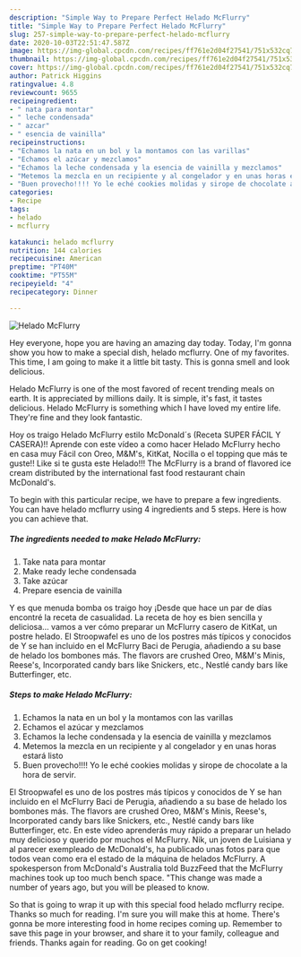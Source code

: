 ```yaml
---
description: "Simple Way to Prepare Perfect Helado McFlurry"
title: "Simple Way to Prepare Perfect Helado McFlurry"
slug: 257-simple-way-to-prepare-perfect-helado-mcflurry
date: 2020-10-03T22:51:47.587Z
image: https://img-global.cpcdn.com/recipes/ff761e2d04f27541/751x532cq70/helado-mcflurry-foto-principal.jpg
thumbnail: https://img-global.cpcdn.com/recipes/ff761e2d04f27541/751x532cq70/helado-mcflurry-foto-principal.jpg
cover: https://img-global.cpcdn.com/recipes/ff761e2d04f27541/751x532cq70/helado-mcflurry-foto-principal.jpg
author: Patrick Higgins
ratingvalue: 4.8
reviewcount: 9655
recipeingredient:
- " nata para montar"
- " leche condensada"
- " azcar"
- " esencia de vainilla"
recipeinstructions:
- "Echamos la nata en un bol y la montamos con las varillas"
- "Echamos el azúcar y mezclamos"
- "Echamos la leche condensada y la esencia de vainilla y mezclamos"
- "Metemos la mezcla en un recipiente y al congelador y en unas horas estará listo"
- "Buen provecho!!!! Yo le eché cookies molidas y sirope de chocolate a la hora de servir."
categories:
- Recipe
tags:
- helado
- mcflurry

katakunci: helado mcflurry 
nutrition: 144 calories
recipecuisine: American
preptime: "PT40M"
cooktime: "PT55M"
recipeyield: "4"
recipecategory: Dinner

---
```



![Helado McFlurry](https://img-global.cpcdn.com/recipes/ff761e2d04f27541/751x532cq70/helado-mcflurry-foto-principal.jpg)

Hey everyone, hope you are having an amazing day today. Today, I'm gonna show you how to make a special dish, helado mcflurry. One of my favorites. This time, I am going to make it a little bit tasty. This is gonna smell and look delicious.

Helado McFlurry is one of the most favored of recent trending meals on earth. It is appreciated by millions daily. It is simple, it's fast, it tastes delicious. Helado McFlurry is something which I have loved my entire life. They're fine and they look fantastic.

Hoy os traigo Helado McFlurry estilo McDonald´s (Receta SUPER FÁCIL Y CASERA)!! Aprende con este vídeo a como hacer Helado McFlurry hecho en casa muy Fácil con Oreo, M&amp;M&#39;s, KitKat, Nocilla o el topping que más te guste!! Like si te gusta este Helado!!! The McFlurry is a brand of flavored ice cream distributed by the international fast food restaurant chain McDonald&#39;s.


To begin with this particular recipe, we have to prepare a few ingredients. You can have helado mcflurry using 4 ingredients and 5 steps. Here is how you can achieve that.

<!--inarticleads1-->

##### The ingredients needed to make Helado McFlurry:

1. Take  nata para montar
1. Make ready  leche condensada
1. Take  azúcar
1. Prepare  esencia de vainilla


Y es que menuda bomba os traigo hoy ¡Desde que hace un par de días encontré la receta de casualidad. La receta de hoy es bien sencilla y deliciosa… vamos a ver cómo preparar un McFlurry casero de KitKat, un postre helado. El Stroopwafel es uno de los postres más típicos y conocidos de Y se han incluido en el McFlurry Baci de Perugia, añadiendo a su base de helado los bombones más. The flavors are crushed Oreo, M&amp;M&#39;s Minis, Reese&#39;s, Incorporated candy bars like Snickers, etc., Nestlé candy bars like Butterfinger, etc. 

<!--inarticleads2-->

##### Steps to make Helado McFlurry:

1. Echamos la nata en un bol y la montamos con las varillas
1. Echamos el azúcar y mezclamos
1. Echamos la leche condensada y la esencia de vainilla y mezclamos
1. Metemos la mezcla en un recipiente y al congelador y en unas horas estará listo
1. Buen provecho!!!! Yo le eché cookies molidas y sirope de chocolate a la hora de servir.


El Stroopwafel es uno de los postres más típicos y conocidos de Y se han incluido en el McFlurry Baci de Perugia, añadiendo a su base de helado los bombones más. The flavors are crushed Oreo, M&amp;M&#39;s Minis, Reese&#39;s, Incorporated candy bars like Snickers, etc., Nestlé candy bars like Butterfinger, etc. En este vídeo aprenderás muy rápido a preparar un helado muy delicioso y querido por muchos el McFlurry. Nik, un joven de Luisiana y al parecer exempleado de McDonald&#39;s, ha publicado unas fotos para que todos vean como era el estado de la máquina de helados McFlurry. A spokesperson from McDonald&#39;s Australia told BuzzFeed that the McFlurry machines took up too much bench space. &#34;This change was made a number of years ago, but you will be pleased to know. 

So that is going to wrap it up with this special food helado mcflurry recipe. Thanks so much for reading. I'm sure you will make this at home. There's gonna be more interesting food in home recipes coming up. Remember to save this page in your browser, and share it to your family, colleague and friends. Thanks again for reading. Go on get cooking!
